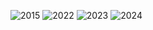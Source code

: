 ![2015](https://img.shields.io/badge/2015-3★-red)
![2022](https://img.shields.io/badge/2022-24★-green)
![2023](https://img.shields.io/badge/2023-12★-yellow)
![2024](https://img.shields.io/badge/2024-9★-red)
